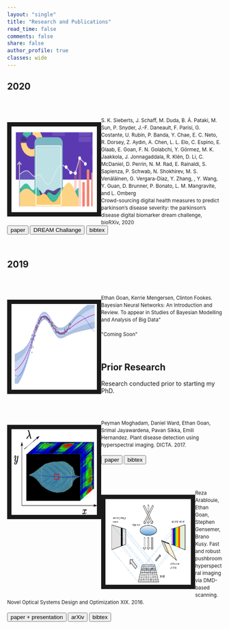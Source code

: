 ```yaml
---
layout: "single"
title: "Research and Publications"
read_time: false
comments: false
share: false
author_profile: true
classes: wide
---
```

## 2020
<div class="research-item">
  <p style="float: left;"><img src="/assets/images/parkinsons.png" height="200px" width="200px" border="10px"></p>
  <small>
    S. K. Sieberts, J. Schaff, M. Duda, B. Á. Pataki, M. Sun, P. Snyder, J.-F. Daneault,
    F. Parisi, G. Costante, U. Rubin, P. Banda, Y. Chae, E. C. Neto, R. Dorsey, Z. Aydın,
    A. Chen, L. L. Elo, C. Espino, E. Glaab, E. Goan, F. N. Golabchi, Y. Görmez, M. K.
    Jaakkola, J. Jonnagaddala, R. Klén, D. Li, C. McDaniel, D. Perrin, N. M. Rad, E. Rainaldi,
    S. Sapienza, P. Schwab, N. Shokhirev, M. S. Venäläinen, G. Vergara-Diaz, Y. Zhang, ,
    Y. Wang, Y. Guan, D. Brunner, P. Bonato, L. M. Mangravite, and L. Omberg
    <br>
    Crowd-sourcing digital health measures to predict parkinson’s disease severity: the parkinson’s
    disease digital biomarker dream challenge, bioRXiv, 2020
    <br>
    <input type="button" value="paper" onclick="location.href = 'https://www.biorxiv.org/content/10.1101/2020.01.13.904722v1'">
    <input type="button" value="DREAM Challange" onclick="location.href = 'https://www.synapse.org/#!Synapse:syn8717496/wiki/422884'">
    <input type="button" value="bibtex" onclick="toggle_visibility('bibtex_dream_parkinsons')">
  </small>
  <div id="bibtex_dream_parkinsons" style="display:none;">
    <small><div class="highlighter-rouge"><pre class="highlight">
          <code>
@article {Sieberts2020.01.13.904722,
author = {Sieberts, Solveig K. and Schaff, Jennifer and Duda, Marlena and Pataki, B{\'a}lint {\'A}rmin and Sun, Ming and Snyder, Phil and Daneault, Jean-Francois and Parisi, Federico and Costante, Gianluca and Rubin, Udi and Banda, Peter and Chae, Yooree and Neto, Elias Chaibub and Dorsey, Ray and Ayd{\i}n, Zafer and Chen, Aipeng and Elo, Laura L. and Espino, Carlos and Glaab, Enrico and Goan, Ethan and Golabchi, Fatemeh Noushin and G{\"o}rmez, Yasin and Jaakkola, Maria K. and Jonnagaddala, Jitendra and Kl{\'e}n, Riku and Li, Dongmei and McDaniel, Christian and Perrin, Dimitri and Rad, Nastaran Mohammadian and Rainaldi, Erin and Sapienza, Stefano and Schwab, Patrick and Shokhirev, Nikolai and Ven{\"a}l{\"a}inen, Mikko S. and Vergara-Diaz, Gloria and Zhang, Yuqian and , and Wang, Yuanjia and Guan, Yuanfang and Brunner, Daniela and Bonato, Paolo and Mangravite, Lara M. and Omberg, Larsson},
editor = {, and Abrami, Avner and Adhikary, Aditya and Agurto, Carla and Bhalla, Sherry and Bilgin, Halil and Caggiano, Vittorio and Cheng, Jun and Deng, Eden and Gan, Qiwei and Girsa, Rajan and Han, Zhi and Heisig, Stephen and Huang, Kun and Jahandideh, Samad and Kopp, Wolfgang and Kurz, Christoph F. and Lichtner, Gregor and Norel, Raquel and Raghava, G.P.S and Sethi, Tavpritesh and Shawen, Nicholas and Tripathi, Vaibhav and Tsai, Matthew and Wang, Tongxin and Wu, Yi and Zhang, Jie and Zhang, Xinyu},
title = {Crowdsourcing digital health measures to predict Parkinson{\textquoteright}s disease severity: the Parkinson{\textquoteright}s Disease Digital Biomarker DREAM Challenge},
elocation-id = {2020.01.13.904722},
year = {2020},
doi = {10.1101/2020.01.13.904722},
publisher = {Cold Spring Harbor Laboratory},
URL = {https://www.biorxiv.org/content/early/2020/01/16/2020.01.13.904722},
eprint = {https://www.biorxiv.org/content/early/2020/01/16/2020.01.13.904722.full.pdf},
journal = {bioRxiv}
}
          </code>
        </pre>
      </div>
    </small>
  </div>
</div>

## 2019
<div class="research-item">
    <p style="float: left;"><img src="/assets/images/bnn_review.png" height="200px" width="200px" border="10px"></p>
    <small>
    Ethan Goan, Kerrie Mengersen, Clinton Fookes. Bayesian Neural Networks: An Introduction and Review. To appear in Studies of Bayesian Modelling and Analysis of Big Data"<br>
    <br>
    "Coming Soon"
    </small>
</div>


## Prior Research
Research conducted prior to starting my PhD.

<div class="research-item">
  <p style="float: left;"><img src="/assets/images/hyperspec_plant.png" height="200px" width="200px" border="10px"></p>
  <small>
    Peyman Moghadam, Daniel Ward, Ethan Goan, Srimal Jayawardena, Pavan Sikka, Emili Hernandez. Plant disease detection using hyperspectral imaging.  DICTA. 2017.<br>
    <br>
    <input type="button" value="paper" onclick="location.href = 'https://ieeexplore.ieee.org/abstract/document/8227476'">
    <input type="button" value="bibtex" onclick="toggle_visibility('bibtex_hyperspec_plant')">
  </small>
  <div id="bibtex_hyperspec_plant" style="display:none;">
    <small><div class="highlighter-rouge"><pre class="highlight">
          <code>@inproceedings{moghadam2017plant,
            title={Plant disease detection using hyperspectral imaging},
            author={Moghadam, Peyman and Ward, Daniel and Goan, Ethan and Jayawardena, Srimal and Sikka, Pavan and Hernandez, Emili},
            booktitle={2017 International Conference on Digital Image Computing: Techniques and Applications (DICTA)},
            pages={1--8},
            year={2017},
            organization={IEEE}
            }
          </code>
        </pre>
      </div>
    </small>
  </div>
</div>

<div class="research-item">
  <p style="float: left;"><img src="/assets/images/hyperspec.png" height="200px" width="200px" border="10px"></p>
  <small>
    Reza Arablouie, Ethan Goan, Stephen Gensemer, Brano Kusy. Fast and robust pushbroom hyperspectral imaging via DMD-based scanning.  Novel Optical Systems Design and Optimization XIX. 2016.<br>
    <br>
    <input type="button" value="paper + presentation" onclick="location.href = 'https://www.spiedigitallibrary.org/conference-proceedings-of-spie/9948/99480A/Fast-and-robust-pushbroom-hyperspectral-imaging-via-DMD-based-scanning/10.1117/12.2239107.full?casa_token=lrKFa_KYiJMAAAAA%3apI0t3RPNfHF0ah0qztk3_z5uz5h7PBQdkyocg20nRTxfTVqgC3QSItpCV-eqGE5riHY-fhNMKA'">
    <input type="button" value="arXiv" onclick="location.href = 'https://arxiv.org/abs/1608.00361'">
    <input type="button" value="bibtex" onclick="toggle_visibility('bibtex_hyperspec_cam')">
  </small>
  <div id="bibtex_hyperspec_cam" style="display:none;">
    <small><div class="highlighter-rouge"><pre class="highlight">
          <code>@inproceedings{arablouei2016fast,
            title={Fast and robust pushbroom hyperspectral imaging via DMD-based scanning},
            author={Arablouei, Reza and Goan, Ethan and Gensemer, Stephen and Kusy, Branislav},
            booktitle={Novel Optical Systems Design and Optimization XIX},
            volume={9948},
            pages={99480A},
            year={2016},
            organization={International Society for Optics and Photonics}
            }
          </code>
        </pre>
      </div>
    </small>
  </div>
</div>



<!-- research item style -->
<style>
  .research-item {
     margin-top: 1.5cm;
     margin-bottom: 1.5cm;
  }
</style>



<!-- script to toggle visibility -->
<script type="text/javascript">
   function toggle_visibility(block_id) {
       var e = document.getElementById(block_id);
       if(e.style.display == 'block')
          e.style.display = 'none';
       else
          e.style.display = 'block';
   }
</script>

